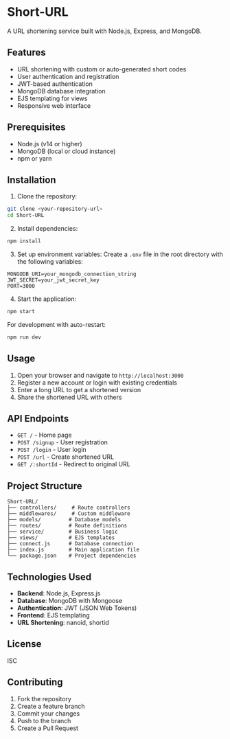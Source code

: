 # Short-URL

A URL shortening service built with Node.js, Express, and MongoDB.

## Features

- URL shortening with custom or auto-generated short codes
- User authentication and registration
- JWT-based authentication
- MongoDB database integration
- EJS templating for views
- Responsive web interface

## Prerequisites

- Node.js (v14 or higher)
- MongoDB (local or cloud instance)
- npm or yarn

## Installation

1. Clone the repository:
```bash
git clone <your-repository-url>
cd Short-URL
```

2. Install dependencies:
```bash
npm install
```

3. Set up environment variables:
Create a `.env` file in the root directory with the following variables:
```
MONGODB_URI=your_mongodb_connection_string
JWT_SECRET=your_jwt_secret_key
PORT=3000
```

4. Start the application:
```bash
npm start
```

For development with auto-restart:
```bash
npm run dev
```

## Usage

1. Open your browser and navigate to `http://localhost:3000`
2. Register a new account or login with existing credentials
3. Enter a long URL to get a shortened version
4. Share the shortened URL with others

## API Endpoints

- `GET /` - Home page
- `POST /signup` - User registration
- `POST /login` - User login
- `POST /url` - Create shortened URL
- `GET /:shortId` - Redirect to original URL

## Project Structure

```
Short-URL/
├── controllers/     # Route controllers
├── middlewares/     # Custom middleware
├── models/         # Database models
├── routes/         # Route definitions
├── service/        # Business logic
├── views/          # EJS templates
├── connect.js      # Database connection
├── index.js        # Main application file
└── package.json    # Project dependencies
```

## Technologies Used

- **Backend**: Node.js, Express.js
- **Database**: MongoDB with Mongoose
- **Authentication**: JWT (JSON Web Tokens)
- **Frontend**: EJS templating
- **URL Shortening**: nanoid, shortid

## License

ISC

## Contributing

1. Fork the repository
2. Create a feature branch
3. Commit your changes
4. Push to the branch
5. Create a Pull Request 